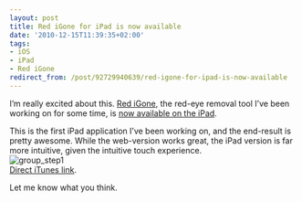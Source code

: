 ```yaml
---
layout: post
title: Red iGone for iPad is now available
date: '2010-12-15T11:39:35+02:00'
tags:
- iOS
- iPad
- Red iGone
redirect_from: /post/92729940639/red-igone-for-ipad-is-now-available
---
```

I’m really excited about this. [Red iGone](http://www.redigone.com), the red-eye removal tool I’ve been working on for some time, is [now available on the iPad](http://blog.redigone.com/red-igone-for-ipad-now-available).

This is the first iPad application I’ve been working on, and the end-result is pretty awesome. While the web-version works great, the iPad version is far more intuitive, given the intuitive touch experience.  
![](http://viktorpetersson.com/wp-content/uploads/2010/12/group_step1-600x450.jpg "group_step1")  
[Direct iTunes link](http://itunes.apple.com/us/app/red-igone/id406248751).

Let me know what you think.
